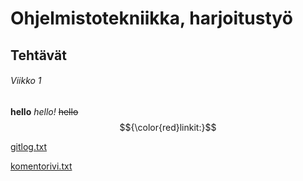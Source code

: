 # Ohjelmistotekniikka, harjoitustyö
## Tehtävät
###### Viikko 1
**hello**
*hello!*
~~hello~~
$${\color{red}linkit:}$$


[gitlog.txt](./laskarit/viikko1/gitlog.txt)


[komentorivi.txt](./laskarit/viikko1/komentorivi.txt)
